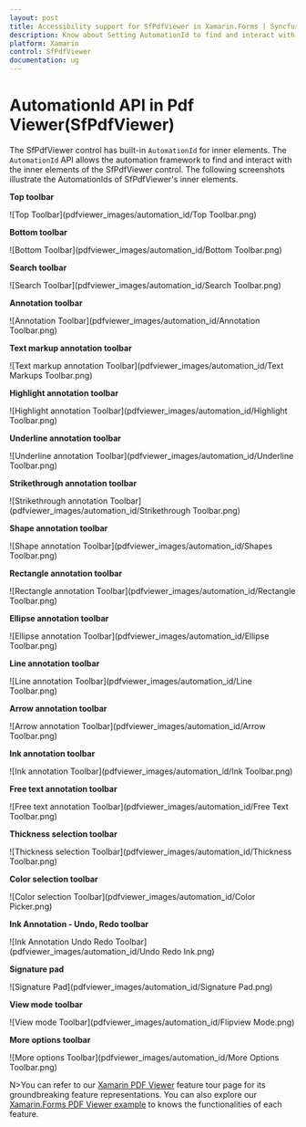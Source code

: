 ```yaml
---
layout: post
title: Accessibility support for SfPdfViewer in Xamarin.Forms | Syncfusion
description: Know about Setting AutomationId to find and interact with inner elements in Xamarin.Forms Pdf Viewer(SfPdfViewer).
platform: Xamarin
control: SfPdfViewer
documentation: ug
---
```


# AutomationId API in Pdf Viewer(SfPdfViewer)

The SfPdfViewer control has built-in `AutomationId` for inner elements. The `AutomationId` API allows the automation framework to find and interact with the inner elements of the SfPdfViewer control. The following screenshots illustrate the AutomationIds of SfPdfViewer's inner elements. 

**Top toolbar**

![Top Toolbar](pdfviewer_images/automation_id/Top Toolbar.png)

**Bottom toolbar**

![Bottom Toolbar](pdfviewer_images/automation_id/Bottom Toolbar.png)

**Search toolbar**

![Search Toolbar](pdfviewer_images/automation_id/Search Toolbar.png)

**Annotation toolbar**

![Annotation Toolbar](pdfviewer_images/automation_id/Annotation Toolbar.png)

**Text markup annotation toolbar**

![Text markup annotation Toolbar](pdfviewer_images/automation_id/Text Markups Toolbar.png)

**Highlight annotation toolbar**

![Highlight annotation Toolbar](pdfviewer_images/automation_id/Highlight Toolbar.png)

**Underline annotation toolbar**

![Underline annotation Toolbar](pdfviewer_images/automation_id/Underline Toolbar.png)

**Strikethrough annotation toolbar**

![Strikethrough annotation Toolbar](pdfviewer_images/automation_id/Strikethrough Toolbar.png)

**Shape annotation toolbar**

![Shape annotation Toolbar](pdfviewer_images/automation_id/Shapes Toolbar.png)

**Rectangle annotation toolbar**

![Rectangle annotation Toolbar](pdfviewer_images/automation_id/Rectangle Toolbar.png)

**Ellipse annotation toolbar**

![Ellipse annotation Toolbar](pdfviewer_images/automation_id/Ellipse Toolbar.png)

**Line annotation toolbar**

![Line annotation Toolbar](pdfviewer_images/automation_id/Line Toolbar.png)

**Arrow annotation toolbar**

![Arrow annotation Toolbar](pdfviewer_images/automation_id/Arrow Toolbar.png)

**Ink annotation toolbar**

![Ink annotation Toolbar](pdfviewer_images/automation_id/Ink Toolbar.png)

**Free text annotation toolbar**

![Free text annotation Toolbar](pdfviewer_images/automation_id/Free Text Toolbar.png)

**Thickness selection toolbar**

![Thickness selection Toolbar](pdfviewer_images/automation_id/Thickness Toolbar.png)

**Color selection toolbar**

![Color selection Toolbar](pdfviewer_images/automation_id/Color Picker.png)

**Ink Annotation - Undo, Redo toolbar**

![Ink Annotation Undo Redo Toolbar](pdfviewer_images/automation_id/Undo Redo Ink.png)

**Signature pad**

![Signature Pad](pdfviewer_images/automation_id/Signature Pad.png)

**View mode toolbar**

![View mode Toolbar](pdfviewer_images/automation_id/Flipview Mode.png)

**More options toolbar**

![More options Toolbar](pdfviewer_images/automation_id/More Options Toolbar.png)

N>You can refer to our [Xamarin PDF Viewer](https://www.syncfusion.com/xamarin-ui-controls/xamarin-pdf-viewer) feature tour page for its groundbreaking feature representations. You can also explore our [Xamarin.Forms PDF Viewer example](https://github.com/syncfusion/xamarin-demos/tree/master/Forms/PdfViewer) to knows the functionalities of each feature.